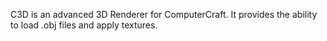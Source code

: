 C3D is an advanced 3D Renderer for ComputerCraft. It provides the ability to load .obj files and apply textures.
